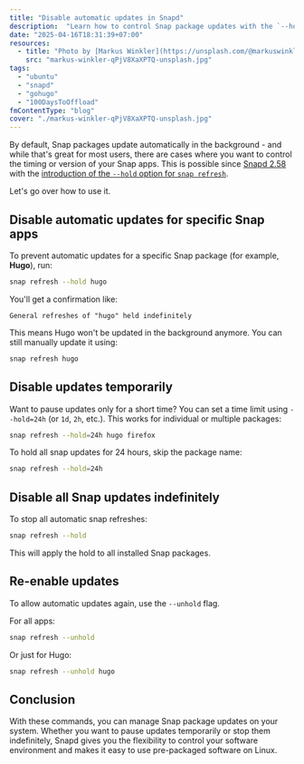 ```yaml
---
title: "Disable automatic updates in Snapd"
description:  "Learn how to control Snap package updates with the `--hold` option in Snapd."
date: "2025-04-16T18:31:39+07:00"
resources:
  - title: "Photo by [Markus Winkler](https://unsplash.com/@markuswinkler) via [Unsplash](https://unsplash.com/)"
    src: "markus-winkler-qPjV8XaXPTQ-unsplash.jpg"
tags:
  - "ubuntu"
  - "snapd"
  - "gohugo"
  - "100DaysToOffload"
fmContentType: "blog"
cover: "./markus-winkler-qPjV8XaXPTQ-unsplash.jpg"
---
```


By default, Snap packages update automatically in the background - and while that's great for most users, there are cases where you want to control the timing or version of your Snap apps. This is possible since [Snapd 2.58](https://snapcraft.io/docs/snapd-roadmap#p-9464-snapd-258) with the [introduction of the `--hold` option for `snap refresh`](https://snapcraft.io/docs/managing-updates).

Let's go over how to use it.

## Disable automatic updates for specific Snap apps

To prevent automatic updates for a specific Snap package (for example, **Hugo**), run:

```bash
snap refresh --hold hugo
```

You'll get a confirmation like:

```plaintext
General refreshes of "hugo" held indefinitely
```

This means Hugo won't be updated in the background anymore. You can still manually update it using:

```bash
snap refresh hugo
```

## Disable updates temporarily

Want to pause updates only for a short time? You can set a time limit using `--hold=24h` (or `1d`, `2h`, etc.). This works for individual or multiple packages:

```bash
snap refresh --hold=24h hugo firefox
```

To hold all snap updates for 24 hours, skip the package name:

```bash
snap refresh --hold=24h
```

## Disable all Snap updates indefinitely

To stop all automatic snap refreshes:

```bash
snap refresh --hold
```

This will apply the hold to all installed Snap packages.

## Re-enable updates

To allow automatic updates again, use the `--unhold` flag.

For all apps:

```bash
snap refresh --unhold
```

Or just for Hugo:

```bash
snap refresh --unhold hugo
```

## Conclusion

With these commands, you can manage Snap package updates on your system. Whether you want to pause updates temporarily or stop them indefinitely, Snapd gives you the flexibility to control your software environment and makes it easy to use pre-packaged software on Linux.
